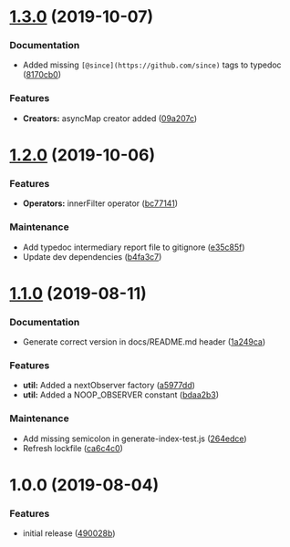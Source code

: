 # [1.3.0](https://github.com/Alorel/rxutils/compare/1.2.0...1.3.0) (2019-10-07)


### Documentation

* Added missing `[@since](https://github.com/since)` tags to typedoc ([8170cb0](https://github.com/Alorel/rxutils/commit/8170cb0))


### Features

* **Creators:** asyncMap creator added ([09a207c](https://github.com/Alorel/rxutils/commit/09a207c))

# [1.2.0](https://github.com/Alorel/rxutils/compare/1.1.0...1.2.0) (2019-10-06)


### Features

* **Operators:** innerFilter operator ([bc77141](https://github.com/Alorel/rxutils/commit/bc77141))


### Maintenance

* Add typedoc intermediary report file to gitignore ([e35c85f](https://github.com/Alorel/rxutils/commit/e35c85f))
* Update dev dependencies ([b4fa3c7](https://github.com/Alorel/rxutils/commit/b4fa3c7))

# [1.1.0](https://github.com/Alorel/rxutils/compare/1.0.0...1.1.0) (2019-08-11)


### Documentation

* Generate correct version in docs/README.md header ([1a249ca](https://github.com/Alorel/rxutils/commit/1a249ca))


### Features

* **util:** Added a nextObserver factory ([a5977dd](https://github.com/Alorel/rxutils/commit/a5977dd))
* **util:** Added a NOOP_OBSERVER constant ([bdaa2b3](https://github.com/Alorel/rxutils/commit/bdaa2b3))


### Maintenance

* Add missing semicolon in generate-index-test.js ([264edce](https://github.com/Alorel/rxutils/commit/264edce))
* Refresh lockfile ([ca6c4c0](https://github.com/Alorel/rxutils/commit/ca6c4c0))

# 1.0.0 (2019-08-04)


### Features

* initial release ([490028b](https://github.com/Alorel/rxutils/commit/490028b))
